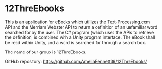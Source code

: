 # 12ThreEbooks
This is an application for eBooks which utilizes the Text-Processing.com API and the Merriam Webster API to return a definition of an unfamiliar word searched for by the user. The C# program (which uses the APIs to retrieve the definition) is combined with a Unity program interface. The eBook shall be read within Unity, and a word is searched for through a search box.

The name of our group is 12ThreEbooks.

GitHub repository: https://github.com/AmeliaBennett39/12ThreEbooks/
